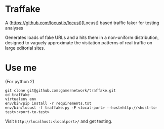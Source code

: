 # Traffake

A (https://github.com/locustio/locust)[Locust] based traffic faker for testing analyses

Generates loads of fake URLs and a hits them in a non-uniform distribution, designed
to vaguely approximate the visitation patterns of real traffic on large editorial sites.

# Use me

(For python 2)

```
git clone git@github.com:gamernetwork/traffake.git
cd traffake
virtualenv env
env/bin/pip install -r requirements.txt
env/bin/locust -f traffake.py -P <local-port> --host=http://<host-to-test>:<port-to-test>
```

Visit ```http://localhost:<localport>/``` and get testing.


